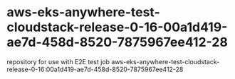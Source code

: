 # aws-eks-anywhere-test-cloudstack-release-0-16-00a1d419-ae7d-458d-8520-7875967ee412-28
repository for use with E2E test job aws-eks-anywhere-test-cloudstack-release-0-16:00a1d419-ae7d-458d-8520-7875967ee412-28
